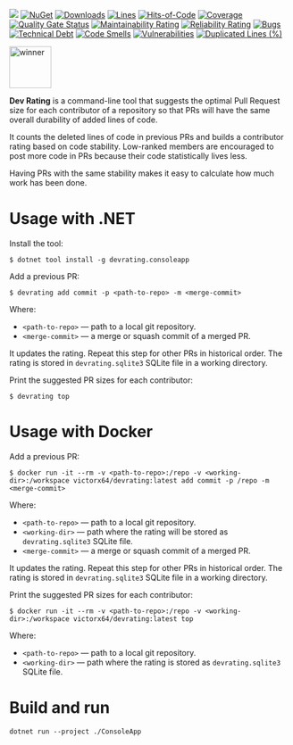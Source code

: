 ![](https://github.com/victorx64/devrating/workflows/build/badge.svg)
[![NuGet](https://img.shields.io/nuget/v/DevRating.ConsoleApp.svg)](https://www.nuget.org/packages/DevRating.ConsoleApp/)
[![Downloads](https://img.shields.io/nuget/dt/DevRating.ConsoleApp.svg)](https://www.nuget.org/packages/DevRating.ConsoleApp/)
[![Lines](https://img.shields.io/tokei/lines/github/victorx64/devrating)]()
[![Hits-of-Code](https://hitsofcode.com/github/victorx64/devrating)](https://hitsofcode.com/view/github/victorx64/devrating)
[![Coverage](https://sonarcloud.io/api/project_badges/measure?project=victorx64_devrating&metric=coverage)](https://sonarcloud.io/dashboard?id=victorx64_devrating)
[![Quality Gate Status](https://sonarcloud.io/api/project_badges/measure?project=victorx64_devrating&metric=alert_status)](https://sonarcloud.io/dashboard?id=victorx64_devrating)
[![Maintainability Rating](https://sonarcloud.io/api/project_badges/measure?project=victorx64_devrating&metric=sqale_rating)](https://sonarcloud.io/dashboard?id=victorx64_devrating)
[![Reliability Rating](https://sonarcloud.io/api/project_badges/measure?project=victorx64_devrating&metric=reliability_rating)](https://sonarcloud.io/dashboard?id=victorx64_devrating)
[![Bugs](https://sonarcloud.io/api/project_badges/measure?project=victorx64_devrating&metric=bugs)](https://sonarcloud.io/dashboard?id=victorx64_devrating)
[![Technical Debt](https://sonarcloud.io/api/project_badges/measure?project=victorx64_devrating&metric=sqale_index)](https://sonarcloud.io/dashboard?id=victorx64_devrating)
[![Code Smells](https://sonarcloud.io/api/project_badges/measure?project=victorx64_devrating&metric=code_smells)](https://sonarcloud.io/dashboard?id=victorx64_devrating)
[![Vulnerabilities](https://sonarcloud.io/api/project_badges/measure?project=victorx64_devrating&metric=vulnerabilities)](https://sonarcloud.io/dashboard?id=victorx64_devrating)
[![Duplicated Lines (%)](https://sonarcloud.io/api/project_badges/measure?project=victorx64_devrating&metric=duplicated_lines_density)](https://sonarcloud.io/dashboard?id=victorx64_devrating)

<a href="https://www.yegor256.com/2019/11/03/award-2020.html">
  <img src="https://www.yegor256.com/images/award/2020/winner-victorx64.png" height="75" alt='winner'/>
</a>

**Dev Rating** is a command-line tool that suggests the optimal Pull Request size for each contributor of a repository so that PRs will have the same overall durability of added lines of code.

It counts the deleted lines of code in previous PRs and builds a contributor rating based on code stability. Low-ranked members are encouraged to post more code in PRs because their code statistically lives less.

Having PRs with the same stability makes it easy to calculate how much work has been done.

# Usage with .NET

Install the tool:

```
$ dotnet tool install -g devrating.consoleapp
```

Add a previous PR:

```
$ devrating add commit -p <path-to-repo> -m <merge-commit>
```

Where:
- `<path-to-repo>` — path to a local git repository.
- `<merge-commit>` — a merge or squash commit of a merged PR.

It updates the rating. Repeat this step for other PRs in historical order. The rating is stored in `devrating.sqlite3` SQLite file in a working directory.

Print the suggested PR sizes for each contributor:

```
$ devrating top
```

# Usage with Docker

Add a previous PR:

```
$ docker run -it --rm -v <path-to-repo>:/repo -v <working-dir>:/workspace victorx64/devrating:latest add commit -p /repo -m <merge-commit>
```

Where:
- `<path-to-repo>` — path to a local git repository.
- `<working-dir>` — path where the rating will be stored as `devrating.sqlite3` SQLite file.
- `<merge-commit>` — a merge or squash commit of a merged PR.

It updates the rating. Repeat this step for other PRs in historical order. The rating is stored in `devrating.sqlite3` SQLite file in a working directory.

Print the suggested PR sizes for each contributor:

```
$ docker run -it --rm -v <path-to-repo>:/repo -v <working-dir>:/workspace victorx64/devrating:latest top
```

Where:
- `<path-to-repo>` — path to a local git repository.
- `<working-dir>` — path where the rating is stored as `devrating.sqlite3` SQLite file.

# Build and run

```
dotnet run --project ./ConsoleApp
```
